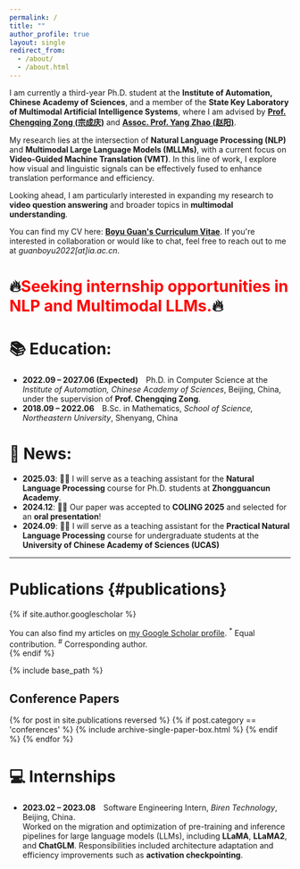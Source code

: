 ```yaml
---
permalink: /
title: ""
author_profile: true
layout: single
redirect_from: 
  - /about/
  - /about.html
---
```




<!-- ## **Boyu Guan (管博宇)** -->

I am currently a third-year Ph.D. student at the **Institute of Automation, Chinese Academy of Sciences**, and a member of the **State Key Laboratory of Multimodal Artificial Intelligence Systems**, where I am advised by [**Prof. Chengqing Zong (宗成庆)**](https://nlpr.ia.ac.cn/cip/cqzong.htm) and [**Assoc. Prof. Yang Zhao (赵阳)**](https://yzhaoiacas.netlify.app/).


My research lies at the intersection of **Natural Language Processing (NLP)** and **Multimodal Large Language Models (MLLMs)**, with a current focus on **Video-Guided Machine Translation (VMT)**. In this line of work, I explore how visual and linguistic signals can be effectively fused to enhance translation performance and efficiency.

Looking ahead, I am particularly interested in expanding my research to **video question answering** and broader topics in **multimodal understanding**.

You can find my CV here: [**Boyu Guan's Curriculum Vitae**](../../files/CV_BoyuGuan.pdf).
If you're interested in collaboration or would like to chat, feel free to reach out to me at *guanboyu2022[at]ia.ac.cn*.

# 🔥<span style="color:red; font-weight:bold;">Seeking internship opportunities in NLP and Multimodal LLMs.</span>🔥

# 📚 Education:
- **2022.09 – 2027.06 (Expected)** Ph.D. in Computer Science at the *Institute of Automation, Chinese Academy of Sciences*, Beijing, China, under the supervision of **Prof. Chengqing Zong**.
- **2018.09 – 2022.06** B.Sc. in Mathematics, *School of Science, Northeastern University*, Shenyang, China

# 📰 News:
- **2025.03**: 👨‍🏫 I will serve as a teaching assistant for the **Natural Language Processing** course for Ph.D. students at **Zhongguancun Academy**.
- **2024.12**: 🎉🎉 Our paper was accepted to **COLING 2025** and selected for an **oral presentation**!
- **2024.09**: 👨‍🏫 I will serve as a teaching assistant for the **Practical Natural Language Processing** course for undergraduate students at the **University of Chinese Academy of Sciences (UCAS)**




---

# Publications {#publications}

{% if site.author.googlescholar %}
  <div class="wordwrap">You can also find my articles on <a href="{{site.author.googlescholar}}">my Google Scholar profile</a>. <sup>*</sup> Equal contribution. <sup>#</sup> Corresponding author. </div>
{% endif %}



{% include base_path %}

## Conference Papers

{% for post in site.publications reversed %}
  {% if post.category == 'conferences' %}
    {% include archive-single-paper-box.html %}
  {% endif %}
{% endfor %}

<!-- ## Journal Articles

{% for post in site.publications reversed %}
  {% if post.category == 'manuscripts' %}
    {% include archive-single-paper-box.html %}
  {% endif %}
{% endfor %} -->



# 💻 Internships
- **2023.02 – 2023.08** Software Engineering Intern, *Biren Technology*, Beijing, China.  
 Worked on the migration and optimization of pre-training and inference pipelines for large language models (LLMs), including **LLaMA**, **LLaMA2**, and **ChatGLM**. Responsibilities included architecture adaptation and efficiency improvements such as **activation checkpointing**.

